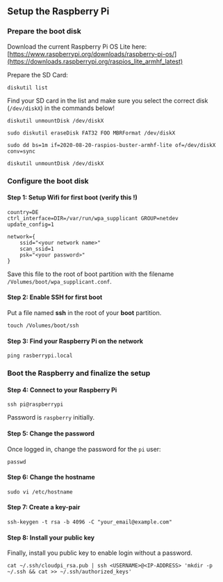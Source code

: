 ## Setup the Raspberry Pi

### Prepare the boot disk

Download the current Raspberry Pi OS Lite here: [https://www.raspberrypi.org/downloads/raspberry-pi-os/](https://downloads.raspberrypi.org/raspios_lite_armhf_latest)

Prepare the SD Card:

```shell
diskutil list
```

Find your SD card in the list and make sure you select the correct disk (`/dev/diskX`) in the commands below!

```shell
diskutil unmountDisk /dev/diskX

sudo diskutil eraseDisk FAT32 FOO MBRFormat /dev/diskX

sudo dd bs=1m if=2020-08-20-raspios-buster-armhf-lite of=/dev/diskX conv=sync

diskutil unmountDisk /dev/diskX
```

### Configure the boot disk

#### Step 1: Setup Wifi for first boot (verify this !)

```shell
country=DE
ctrl_interface=DIR=/var/run/wpa_supplicant GROUP=netdev
update_config=1

network={
    ssid="<your network name>"
    scan_ssid=1
    psk="<your password>"
}
```

Save this file to the root of boot partition with the filename `/Volumes/boot/wpa_supplicant.conf`.

#### Step 2: Enable SSH for first boot

Put a file named **ssh** in the root of your **boot** partition.

```shell
touch /Volumes/boot/ssh
```

#### Step 3: Find your Raspberry Pi on the network

```shell
ping rasberrypi.local
```

### Boot the Raspberry and finalize the setup

#### Step 4: Connect to your Raspberry Pi

```shell
ssh pi@raspberrypi
```

Password is `raspberry` initially.

#### Step 5: Change the password

Once logged in, change the password for the `pi` user:

```shell
passwd
```

#### Step 6: Change the hostname

```shell
sudo vi /etc/hostname
```

#### Step 7: Create a key-pair

```shell
ssh-keygen -t rsa -b 4096 -C "your_email@example.com"
```

#### Step 8: Install your public key

Finally, install you public key to enable login without a password.

```shell
cat ~/.ssh/cloudpi_rsa.pub | ssh <USERNAME>@<IP-ADDRESS> 'mkdir -p ~/.ssh && cat >> ~/.ssh/authorized_keys'
```